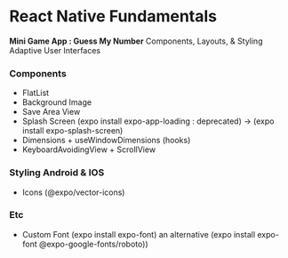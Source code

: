 # React Native Fundamentals

<b>Mini Game App : Guess My Number</b>
Components, Layouts, & Styling
Adaptive User Interfaces

### Components
- FlatList
- Background Image
- Save Area View
- Splash Screen (expo install expo-app-loading : deprecated) -> (expo install expo-splash-screen)
- Dimensions + useWindowDimensions (hooks)
- KeyboardAvoidingView + ScrollView

### Styling Android & IOS
- Icons (@expo/vector-icons)

### Etc
- Custom Font (expo install expo-font) an alternative (expo install expo-font @expo-google-fonts/roboto)) 
